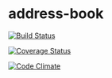 # address-book

[![Build Status](https://travis-ci.org/margaretclinard/address-book.svg?branch=master)](https://travis-ci.org/margaretclinard/address-book)

[![Coverage Status](https://coveralls.io/repos/margaretclinard/address-book/badge.svg?branch=master)](https://coveralls.io/r/margaretclinard/address-book?branch=master)

[![Code Climate](https://codeclimate.com/github/margaretclinard/address-book/badges/gpa.svg)](https://codeclimate.com/github/margaretclinard/address-book)
